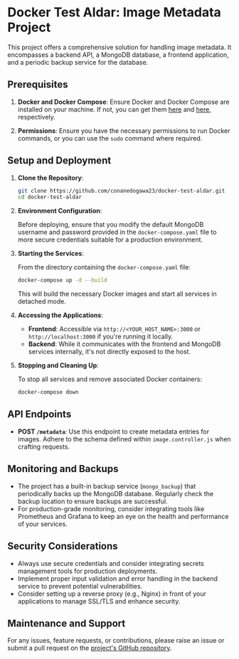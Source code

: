 
# Docker Test Aldar: Image Metadata Project

This project offers a comprehensive solution for handling image metadata. It encompasses a backend API, a MongoDB database, a frontend application, and a periodic backup service for the database.

## Prerequisites

1. **Docker and Docker Compose**:
   Ensure Docker and Docker Compose are installed on your machine. If not, you can get them [here](https://docs.docker.com/get-docker/) and [here](https://docs.docker.com/compose/install/), respectively.

2. **Permissions**:
   Ensure you have the necessary permissions to run Docker commands, or you can use the `sudo` command where required.

## Setup and Deployment

1. **Clone the Repository**:

   ```bash
   git clone https://github.com/conanedogawa23/docker-test-aldar.git
   cd docker-test-aldar
   ```

2. **Environment Configuration**:

   Before deploying, ensure that you modify the default MongoDB username and password provided in the `docker-compose.yaml` file to more secure credentials suitable for a production environment.

3. **Starting the Services**:

   From the directory containing the `docker-compose.yaml` file:

   ```bash
   docker-compose up -d --build
   ```

   This will build the necessary Docker images and start all services in detached mode.

4. **Accessing the Applications**:

   - **Frontend**: Accessible via `http://<YOUR_HOST_NAME>:3000` or `http://localhost:3000` if you're running it locally.
   - **Backend**: While it communicates with the frontend and MongoDB services internally, it's not directly exposed to the host.

5. **Stopping and Cleaning Up**:

   To stop all services and remove associated Docker containers:

   ```bash
   docker-compose down
   ```

## API Endpoints

- **POST `/metadata`**: Use this endpoint to create metadata entries for images. Adhere to the schema defined within `image.controller.js` when crafting requests.

## Monitoring and Backups

- The project has a built-in backup service (`mongo_backup`) that periodically backs up the MongoDB database. Regularly check the backup location to ensure backups are successful.
- For production-grade monitoring, consider integrating tools like Prometheus and Grafana to keep an eye on the health and performance of your services.

## Security Considerations

- Always use secure credentials and consider integrating secrets management tools for production deployments.
- Implement proper input validation and error handling in the backend service to prevent potential vulnerabilities.
- Consider setting up a reverse proxy (e.g., Nginx) in front of your applications to manage SSL/TLS and enhance security.

## Maintenance and Support

For any issues, feature requests, or contributions, please raise an issue or submit a pull request on the [project's GitHub repository](https://github.com/conanedogawa23/docker-test-aldar.git).

